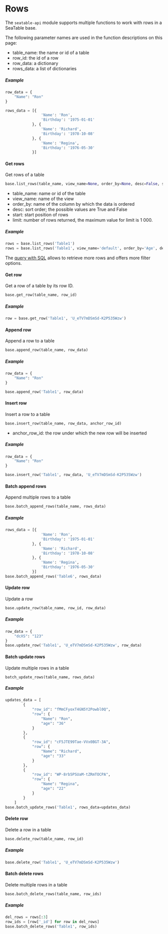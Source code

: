 # Rows

The `seatable-api` module supports multiple functions to work with rows in a SeaTable base.

The following parameter names are used in the function descriptions on this page:

* table_name: the name or id of a table
* row_id: the id of a row
* row_data: a dictionary
* rows_data: a list of dictionaries

##### Example

```python
row_data = {
    "Name": "Ron"
}

rows_data = [{
                'Name': 'Ron',
                'Birthday': '1975-01-01'
            }, {
                'Name': 'Richard',
                'Birthday': '1978-10-08'
            }, {
                'Name': 'Regina',
                'Birthday': '1976-05-30'
            }]
```

#### Get rows

Get rows of a table

```python
base.list_rows(table_name, view_name=None, order_by=None, desc=False, start=None, limit=None)
```

* table_name: name or id of the table
* view_name: name of the view
* order_by:  name of the column by which the data is ordered
* desc: sort order; the possible values are True and False
* start: start position of rows
* limit:  number of rows returned, the maximum value for limit is 1 000. 

##### Example

```python
rows = base.list_rows('Table1')
rows = base.list_rows('Table1', view_name='default', order_by='Age', desc=True, start=5, limit=20)
```

The [query with SQL](./sql.md) allows to retrieve more rows and offers more filter options.

#### Get row

Get a row of a table by its row ID.

```python
base.get_row(table_name, row_id)
```

##### Example

```python
row = base.get_row('Table1', 'U_eTV7mDSmSd-K2P535Wzw')
```

#### Append row

Append a row to a table

```python
base.append_row(table_name, row_data)
```

##### Example

```python
row_data = {
    "Name": "Ron"
}

base.append_row('Table1', row_data)
```

#### Insert row

Insert a row to a table

```python
base.insert_row(table_name, row_data, anchor_row_id)
```

* anchor_row_id: the row under which the new row will be inserted

##### Example

```python
row_data = {
    "Name": "Ron"
}

base.insert_row('Table1', row_data, 'U_eTV7mDSmSd-K2P535Wzw')
```

#### Batch append rows

Append multiple rows to a table

```python
base.batch_append_rows(table_name, rows_data)
```

##### Example

```python
rows_data = [{
                'Name': 'Ron',
                'Birthday': '1975-01-01'
            }, {
                'Name': 'Richard',
                'Birthday': '1978-10-08'
            }, {
                'Name': 'Regina',
                'Birthday': '1976-05-30'
            }]
base.batch_append_rows('Table6', rows_data)
```

#### Update row

Update a row

```python
base.update_row(table_name, row_id, row_data)
```


##### Example

```python
row_data = {
    "dcXS": "123"
}
base.update_row('Table1', 'U_eTV7mDSmSd-K2P535Wzw', row_data)
```

#### Batch update rows

Update multiple rows in a table

```
batch_update_rows(table_name, rows_data)
```

##### Example

```python
updates_data = [
        {
            "row_id": "fMmCFyoxT4GN5Y2Powbl0Q",
            "row": {
                "Name": "Ron",
                "age": "36"
            }
        },
        {
            "row_id": "cF5JTE99Tae-VVx0BGT-3A",
            "row": {
                "Name": "Richard",
                "age": "33"
            }
        },
        {
            "row_id": "WP-8rb5PSUaM-tZRmTOCPA",
            "row": {
                "Name": "Regina",
                "age": "22"
            }
        }
    ]
base.batch_update_rows('Table1', rows_data=updates_data)
```

#### Delete row

Delete a row in a table

```python
base.delete_row(table_name, row_id)
```

##### Example

```python
base.delete_row('Table1', 'U_eTV7mDSmSd-K2P535Wzw')
```

#### Batch delete rows

Delete multiple rows in a table

```python
base.batch_delete_rows(table_name, row_ids)
```


##### Example

```python
del_rows = rows[:3]
row_ids = [row['_id'] for row in del_rows]
base.batch_delete_rows('Table1', row_ids)
```

